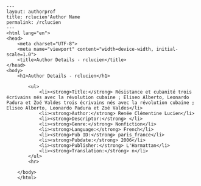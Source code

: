 
    ---
    layout: authorprof
    title: rclucien'Author Name 
    permalink: /rclucien
    ---
    <html lang="en">
    <head>
        <meta charset="UTF-8">
        <meta name="viewport" content="width=device-width, initial-scale=1.0">
        <title>Author Details - rclucien</title>
    </head>
    <body>
        <h1>Author Details - rclucien</h1>
        
            <ul>
                <li><strong>Title:</strong> Résistance et cubanité trois écrivains nés avec la révolution cubaine ; Eliseo Alberto, Leonardo Padura et Zoé Valdes trois écrivains nés avec la révolution cubaine ; Eliseo Alberto, Leonardo Padura et Zoé Valdes</li>
                <li><strong>Author:</strong> Renée Clémentine Lucien</li>
                <li><strong>Descriptor:</strong> </li>
                <li><strong>Genre:</strong> Nonfiction</li>
                <li><strong>Language:</strong> French</li>
                <li><strong>Pub ID:</strong> paris_france</li>
                <li><strong>Pubdate:</strong> 2006</li>
                <li><strong>Publisher:</strong> L'Harmattan</li>
                <li><strong>Translation:</strong> n</li>
            </ul>
            <hr>
            
        </body>
        </html>
        